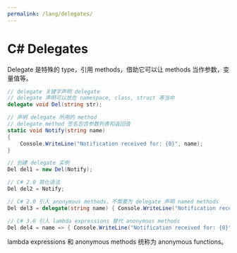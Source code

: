 ```yaml
---
permalink: /lang/delegates/
---
```


# C# Delegates

Delegate 是特殊的 type，引用 methods，借助它可以让 methods 当作参数，变量值等。

```cs
// delegate 关键字声明 delegate
// delegate 声明可以放在 namespace, class, struct 等当中
delegate void Del(string str);

// 声明 delegate 所用的 method
// delegate method 签名包含参数列表和返回值
static void Notify(string name)
{
    Console.WriteLine("Notification received for: {0}", name);
}

// 创建 delegate 实例
Del del1 = new Del(Notify);

// C# 2.0 简化语法
Del del2 = Notify;

// C# 2.0 引入 anonymous methods，不需要为 delegate 声明 named methods
Del del3 = delegate(string name) { Console.WriteLine("Notification received for: {0}", name); };

// C# 3.0 引入 lambda expressions 替代 anonymous methods
Del del4 = name => { Console.WriteLine("Notification received for: {0}", name); };
```

lambda expressions 和 anonymous methods 统称为 anonymous functions。
